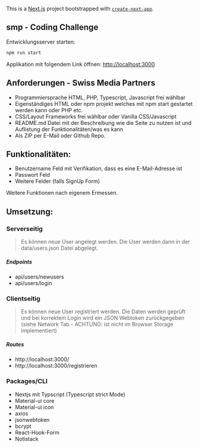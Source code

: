 This is a [Next.js](https://nextjs.org/) project bootstrapped with [`create-next-app`](https://github.com/vercel/next.js/tree/canary/packages/create-next-app).

## smp - Coding Challenge

Entwicklungsserver starten:

```bash
npm run start
```

Applikation mit folgendem Link öffnen: [http://localhost:3000](http://localhost:3000)

## Anforderungen - Swiss Media Partners

- Programmiersprache HTML, PHP, Typescript, Javascript frei wählbar
- Eigenständiges HTML oder npm projekt welches mit npm start gestartet werden kann oder PHP etc.
- CSS/Layout Frameworks frei wählbar oder Vanilla CSS/Javascript
- README.md Datei mit der Beschreibung wie die Seite zu nutzen ist und Auflistung der Funktionalitäten/was es kann
- Als ZIP per E-Mail oder Github Repo.

## Funktionalitäten:

- Benutzername Feld mit Verifikation, dass es eine E-Mail-Adresse ist
- Passwort Feld
- Weitere Felder (falls SignUp Form)

Weitere Funktionen nach eigenem Ermessen.

## Umsetzung:

### Serverseitig

> Es können neue User angelegt werden. Die User werden dann in der data/users.json Datei abgelegt.

##### Endpoints

- api/users/newusers
- api/users/login

### Clientseitig

> Es können neue User registriert werden. Die Daten werden geprüft und bei korrektem Login wird ein JSON Webtoken zurückgegeben (siehe Network Tab - ACHTUNG: ist nicht im Browser Storage implementiert)

##### Routes

- http://localhost:3000/
- http://localhost:3000/registrieren

### Packages/CLI

- Nextjs mit Typscript (Typescript strict Mode)
- Material-ui core
- Material-ui icon
- axios
- jsonwebtoken
- bcrypt
- React-Hook-Form
- Notistack
